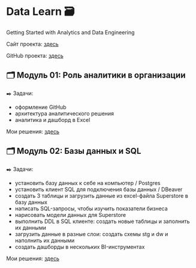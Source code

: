 # Data Learn 🗃️


Getting Started with Analytics and Data Engineering


Сайт проекта: [здесь](https://datalearn.ru/)


GitHub проекта: [здесь](https://github.com/Data-Learn/data-engineering/blob/master/DE%20-%20101%20Guide.md)


## 🗂️ Модуль 01: Роль аналитики в организации
✒️ Задачи:
- оформление GitHub
- архитектура аналитического решения
- аналитика и дашборд в Excel


Мои решения: [здесь](https://github.com/Malakhova-Natalya/Data_Learn/tree/main/DE-101/Module_01 "здесь")

## 🗂️ Модуль 02: Базы данных и SQL

✒️ Задачи:
- установить базу данных к себе на компьютер / Postgres
- установить клиент SQL для подключения базы данных / DBeaver
- создать 3 таблицы и загрузить данные из excel-файла Superstore в базу данных
- написать SQL-запросы, чтобы изучить показатели бизнеса
- нарисовать модели данных для Superstore
- выполнить DDL в SQL клиенте: создать новые таблицы и заполнить их данными
- загрузить данные в разные слои: создать схемы stg и dw и наполнить их данными
- создать дашборды в нескольких BI-инструментах


Мои решения: [здесь](https://github.com/Malakhova-Natalya/Data_Learn/tree/main/DE-101/Module_02 "здесь")
